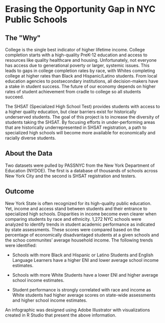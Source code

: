 # Erasing the Opportunity Gap in NYC Public Schools

## The "Why"
College is the single best indicator of higher lifetime income. College completion starts with a high-quality PreK-12 education and access to resources like quality healthcare and housing. Unfortunately, not everyone has access due to generational poverty or larger, systemic issues. This leads to gaps in college completion rates by race, with Whites completing college at higher rates than Black and Hispanic/Latino students. From local education agencies to postsecondary institutions, all decision-makers have a stake in student success. The future of our economy depends on higher rates of student achievement from cradle to college so all students succeed. 

The SHSAT (Specialized High School Test) provides students with access to a higher quality education, but clear barriers exist for historically underserved students. The goal of this project is to increase the diversity of students taking the SHSAT. By focusing efforts in under-performing areas that are historically underrepresented in SHSAT registration, a path to specialized high schools will become more available for economically and racially diverse students.

## About the Data 
Two datasets were pulled by PASSNYC from the New York Department of Education (NYDOE). The first is a database of thousands of schools across New York City and the second is SHSAT registration and testers. 

## Outcome 
New York State is often recognized for its high-quality public education. Yet, income and access stand between students and their entrance to specialized high schools. Disparities in income become even clearer when comparing students by race and ethnicity. 1,272 NYC schools were analyzed to identify trends in student academic performance as indicated by state assessments. These scores were compared based on the percentage of economically disadvantaged students at a given schools and the schoo communites’ average household income. The following trends were identified:

* Schools with more Black and Hispanic or Latino Students and English Language Learners have a higher ENI and lower average school income estimates.

* Schools with more White Students have a lower ENI and higher average school income estimates.

* Student performance is strongly correlated with race and income as White students had higher average scores on state-wide assessments and higher school income estimates.
	
An infographic was designed using Adobe Illustrator with visualizations created in R Studio that present the above information. 
